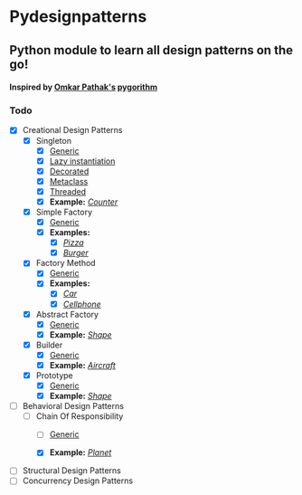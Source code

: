 
Pydesignpatterns
================

## Python module to learn all design patterns on the go!  

#### Inspired by [Omkar Pathak's](https://github.com/OmkarPathak/) [pygorithm](https://github.com/OmkarPathak/pygorithm)

### Todo

- [x] Creational Design Patterns  
  - [x] Singleton
    - [x] [Generic](https://github.com/avidLearnerInProgress/design-patterns/blob/master/pydesignpatterns/creational/singleton_naive.py)
    - [x] [Lazy instantiation](https://github.com/avidLearnerInProgress/design-patterns/blob/master/pydesignpatterns/creational/singleton_lazy_instantiation.py)
    - [x] [Decorated](https://github.com/avidLearnerInProgress/design-patterns/blob/master/pydesignpatterns/creational/singleton_decorator.py)
    - [x] [Metaclass](https://github.com/avidLearnerInProgress/design-patterns/blob/master/pydesignpatterns/creational/singleton_metaclass.py)
    - [x] [Threaded](https://github.com/avidLearnerInProgress/design-patterns/blob/master/pydesignpatterns/creational/singleton_thread.py)
    - [x] **Example:** *[Counter](https://github.com/avidLearnerInProgress/design-patterns/blob/master/pydesignpatterns/creational/singleton_counter.py)*
  - [x] Simple Factory
    - [x] [Generic](https://github.com/avidLearnerInProgress/design-patterns/blob/master/pydesignpatterns/creational/simplefactory_naive.py)
    - [x] **Examples:**
      - [x] *[Pizza](https://github.com/avidLearnerInProgress/design-patterns/blob/master/pydesignpatterns/creational/simplefactory_pizza.py)*
      - [x] *[Burger](https://github.com/avidLearnerInProgress/design-patterns/blob/master/pydesignpatterns/creational/simplefactory_burger.py)*
  - [x] Factory Method
    - [x] [Generic](https://github.com/avidLearnerInProgress/design-patterns/blob/master/pydesignpatterns/creational/factorymethod_naive.py)
    - [x] **Examples:**
      - [x] *[Car](https://github.com/avidLearnerInProgress/design-patterns/blob/master/pydesignpatterns/creational/factorymethod_car.py)*
      - [x] *[Cellphone](https://github.com/avidLearnerInProgress/design-patterns/blob/master/pydesignpatterns/creational/factorymethod_cellphone.py)*
  - [x] Abstract Factory
    - [x] [Generic](https://github.com/avidLearnerInProgress/design-patterns/blob/master/pydesignpatterns/creational/abstractfactory_naive.py)
    - [x] **Example:** *[Shape](https://github.com/avidLearnerInProgress/design-patterns/blob/master/pydesignpatterns/creational/abstractfactory_shape.py)*
  - [x] Builder
    - [x] [Generic](https://github.com/avidLearnerInProgress/design-patterns/blob/master/pydesignpatterns/creational/builder_naive.py)
    - [x] **Example:** *[Aircraft](https://github.com/avidLearnerInProgress/design-patterns/blob/master/pydesignpatterns/creational/builder_aircraft.py)*
  - [x] Prototype
    - [x] [Generic](https://github.com/avidLearnerInProgress/design-patterns/blob/master/pydesignpatterns/creational/prototype_naive.py)
    - [x] **Example:** *[Shape](https://github.com/avidLearnerInProgress/design-patterns/blob/master/pydesignpatterns/creational/prototype_shape.py)*

- [ ] Behavioral Design Patterns  
  - [ ] Chain Of Responsibility
    - [ ] [Generic]()
    - [x] **Example:** *[Planet](https://github.com/avidLearnerInProgress/design-patterns/blob/master/pydesignpatterns/behavioral/chain_of_responsibility_planet.py)*
  

- [ ] Structural Design Patterns  
- [ ] Concurrency Design Patterns  

